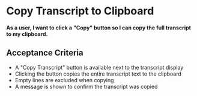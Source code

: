 # Copy Transcript to Clipboard

**As a user, I want to click a "Copy" button so I can copy the full transcript to my clipboard.**

## Acceptance Criteria

- A "Copy Transcript" button is available next to the transcript display
- Clicking the button copies the entire transcript text to the clipboard
- Empty lines are excluded when copying
- A message is shown to confirm the transcript was copied
